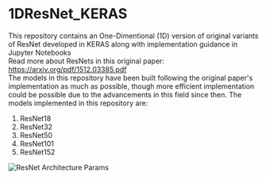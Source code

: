 # 1DResNet_KERAS
This repository contains an One-Dimentional (1D) version of original variants of ResNet developed in KERAS along with implementation guidance in Jupyter Notebooks  
Read more about ResNets in this original paper: https://arxiv.org/pdf/1512.03385.pdf  
The models in this repository have been built following the original paper's implementation as much as possible, though more efficient implementation could be possible due to the advancements in this field since then. The models implemented in this repository are:
1. ResNet18
2. ResNet32
3. ResNet50
4. ResNet101
5. ResNet152  

![ResNet Architecture Params]("Sakib1263/1DResNet-KERAS/Documents/ResNet.png "ResNet Parameters")
